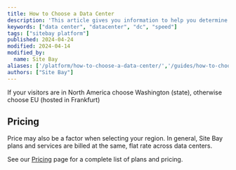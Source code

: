 ```yaml
---
title: How to Choose a Data Center
description: 'This article gives you information to help you determine which data center you should choose when deploying your website or app on a WordPress Site.'
keywords: ["data center", "datacenter", "dc", "speed"]
tags: ["sitebay platform"]
published: 2024-04-24
modified: 2024-04-14
modified_by:
  name: Site Bay
aliases: ['/platform/how-to-choose-a-data-center/','/guides/how-to-choose-a-data-center/']
authors: ["Site Bay"]
---
```


If your visitors are in North America choose Washington (state), otherwise choose EU (hosted in Frankfurt)

## Pricing

Price may also be a factor when selecting your region. In general, Site Bay plans and services are billed at the same, flat rate across data centers.

See our [Pricing](https://www.sitebay.org/pricing/) page for a complete list of plans and pricing.
